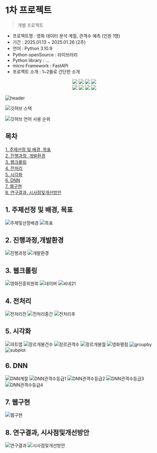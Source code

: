 # 1차 프로젝트
> 개별 프로젝트

- 프로젝트명 : 영화 데이터 분석 계절, 관객수 예측 (인원 1명)
- 기간 : 2025.01.13 ~ 2025.01.26 (2주)
- 언어 : Python 3.10.9
- Python openSource : 라이브러리
- Python library : ...
- micro Framework : FastAPI
- 프로젝트 소개 :  1~2줄로 간단한 소개

<div align=center> 
  <img src="https://img.shields.io/badge/python-3776AB?style=for-the-badge&logo=python&logoColor=white"> 
  <img src="https://img.shields.io/badge/tensorflow-55ff55?style=for-the-badge&logo=fastapi&logoColor=white">
  <img src="https://img.shields.io/badge/sklearn-55ff55?style=for-the-badge&logo=fastapi&logoColor=white">
  <img src="https://img.shields.io/badge/fastapi-FF0000?style=for-the-badge&logo=fastapi&logoColor=white">
</div>
<div align=center> 
  <img src="https://img.shields.io/badge/bootstrap-7952B3?style=for-the-badge&logo=bootstrap&logoColor=white">
  <img src="https://img.shields.io/badge/html5-E34F26?style=for-the-badge&logo=html5&logoColor=white"> 
  <img src="https://img.shields.io/badge/css-1572B6?style=for-the-badge&logo=css3&logoColor=white"> 
  <img src="https://img.shields.io/badge/jquery-0769AD?style=for-the-badge&logo=jquery&logoColor=white">
</div>

![header](https://capsule-render.vercel.app/api?type=waving&color=gradient&height=250&fontSize=40&fontAlignY=40&animation=fadeIn&text=siyun's%20GitHub)

![깃허브 스택](https://github-readme-stats.vercel.app/api?username=yeonhwa88&show_icons=true&theme=shadow_green)

![깃허브 언어 사용 순위](https://github-readme-stats.vercel.app/api/top-langs/?username=yeonhwa88&layout=compact&theme=dark)

## 목차
[1. 주제선정 및 배경, 목표](https://github.com/yeonhwa88/1stPersonalProject?tab=readme-ov-file#1-주제선정-및-배경-목표)<br>
[2. 진행과정, 개발환경](https://github.com/yeonhwa88/1stPersonalProject?tab=readme-ov-file#2-진행과정개발환경)<br>
[3. 웹크롤링](https://github.com/yeonhwa88/1stPersonalProject?tab=readme-ov-file#3-웹크롤링)<br>
[4. 전처리](https://github.com/yeonhwa88/1stPersonalProject?tab=readme-ov-file#4-전처리)<br>
[5. 시각화](https://github.com/yeonhwa88/1stPersonalProject?tab=readme-ov-file#5-시각화)<br>
[6. DNN](https://github.com/yeonhwa88/1stPersonalProject?tab=readme-ov-file#6-DNN)<br>
[7. 웹구현](https://github.com/yeonhwa88/1stPersonalProject?tab=readme-ov-file#7-웹구현)<br>
[8. 연구결과, 시사점및개선방안](https://github.com/yeonhwa88/1stPersonalProject?tab=readme-ov-file#8-연구결과-시사점및개선방안)<br>

## 1. 주제선정 및 배경, 목표
![주제및선정배경](https://github.com/user-attachments/assets/5f1ade67-551a-4f62-af56-e2afbdb878d5)
![목표](https://github.com/user-attachments/assets/57b30fb3-f392-4967-a7b6-e65118f23633)
## 2. 진행과정,개발환경
![진행과정](https://github.com/user-attachments/assets/683f2756-480a-4552-8638-3af1043b6f6a)
![개발환경](https://github.com/user-attachments/assets/026bc538-666c-4c05-bca1-e4fdfd73c6b6)
## 3. 웹크롤링
![영화진흥위원회](https://github.com/user-attachments/assets/ed9d8731-b89e-4e8b-b65c-4ff459b3a1c0)
![네이버](https://github.com/user-attachments/assets/d5b0fa9f-bcd1-46c8-b5be-1edd8fd9e02a)
![씨네21](https://github.com/user-attachments/assets/a8138e48-9806-4fa4-b686-1cfa07a3d47d)
## 4. 전처리
![전처리전](https://github.com/user-attachments/assets/0576c70e-7d07-4b79-95ad-57df93e131ae)
![전처리중간](https://github.com/user-attachments/assets/28bdae07-3268-46e4-b122-fcb7a44b4dee)
![전처리후](https://github.com/user-attachments/assets/6931a1ec-3d03-4c48-95c2-e2265a85525d)
## 5. 시각화
![히트맵](https://github.com/user-attachments/assets/ed22b601-fb8a-4e2f-bd89-c0e354221470)
![장르개봉건수](https://github.com/user-attachments/assets/6715be2d-9881-49e5-a715-28ed083ead56)
![장르관객수](https://github.com/user-attachments/assets/718133d8-1f09-42d9-bb85-46d133e0c5f0)
![장르개봉월](https://github.com/user-attachments/assets/b271e2d8-4ca2-4a23-94bb-ef85f827d99b)
![영화평점](https://github.com/user-attachments/assets/b03bca39-7e63-40f4-8f08-1e571f986076)
![groupby](https://github.com/user-attachments/assets/d1bd4714-21d6-4c7a-836f-4c1e9e9b893c)
![subplot](https://github.com/user-attachments/assets/6ee41bba-a926-4819-9828-486304af8e19)
## 6. DNN
![DNN계절](https://github.com/user-attachments/assets/fa893fcc-f7b0-4ff3-ae6c-a9371bb43b19)
![DNN관객수등급1](https://github.com/user-attachments/assets/749f1d94-3901-45de-a751-55edf6899479)
![DNN관객수등급2](https://github.com/user-attachments/assets/6c611ffb-983d-4a13-a001-9205f5a2f1bb)
![DNN관객수등급3](https://github.com/user-attachments/assets/afaf7830-5aea-4013-bbfc-37e18780eac4)
![DNN관객수등급4](https://github.com/user-attachments/assets/50bd9740-7787-436b-a4c8-286d06eb6a43)
## 7. 웹구현
![웹구현](https://github.com/user-attachments/assets/871888d6-edfb-48b8-b95d-f47114bf9802)
## 8. 연구결과, 시사점및개선방안
![연구결과](https://github.com/user-attachments/assets/433dc599-15ee-4ba5-a147-5281da37f28e)
![시사점및개선방안](https://github.com/user-attachments/assets/3969039f-83ef-4a00-ba2d-e1209134b449)
